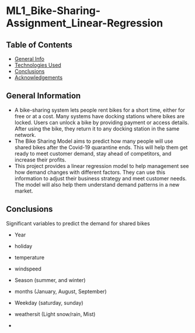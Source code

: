# ML1_Bike-Sharing-Assignment_Linear-Regression

## Table of Contents
* [General Info](#general-information)
* [Technologies Used](#technologies-used)
* [Conclusions](#conclusions)
* [Acknowledgements](#acknowledgements)

## General Information
- A bike-sharing system lets people rent bikes for a short time, either for free or at a cost. Many systems have docking stations where bikes are locked. Users can unlock a bike by providing payment or access details. After using the bike, they return it to any docking station in the same network.
- The Bike Sharing Model aims to predict how many people will use shared bikes after the Covid-19 quarantine ends. This will help them get ready to meet customer demand, stay ahead of competitors, and increase their profits.
- This project provides a linear regression model to help management see how demand changes with different factors. They can use this information to adjust their business strategy and meet customer needs. The model will also help them understand demand patterns in a new market.

## Conclusions
Significant variables to predict the demand for shared bikes
- Year
- holiday
- temperature
- windspeed
- Season (summer, and winter)
- months (January, August, September)
- Weekday (saturday, sunday)
- weathersit (Light snow/rain, Mist)

- 
